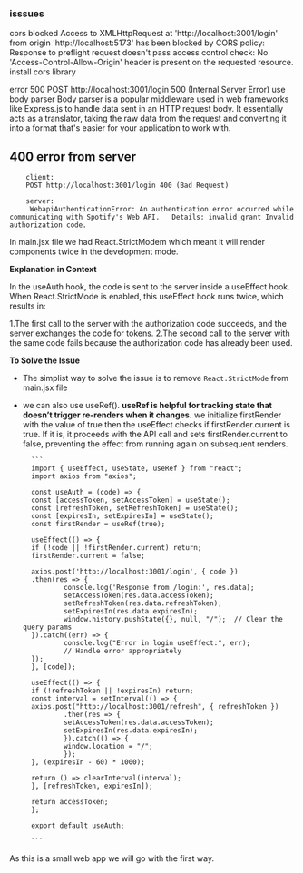 ### isssues

cors blocked 
        Access to XMLHttpRequest at 'http://localhost:3001/login' from origin 'http://localhost:5173' has been blocked by CORS policy: Response to preflight request doesn't pass access control check: No 'Access-Control-Allow-Origin' header is present on the requested resource.
install cors library


error 500
        POST http://localhost:3001/login 500 (Internal Server Error)
use body parser
Body parser is a popular middleware used in web frameworks like Express.js to handle data sent in an HTTP request body. It essentially acts as a translator, taking the raw data from the request and converting it into a format that's easier for your application to work with.


## 400 error from server
        client:
        POST http://localhost:3001/login 400 (Bad Request)

        server:
         WebapiAuthenticationError: An authentication error occurred while communicating with Spotify's Web API.   Details: invalid_grant Invalid authorization code.

In main.jsx file we had React.StrictModem which meant it will render components twice in the development mode. 

**Explanation in Context**

In the useAuth hook, the code is sent to the server inside a useEffect hook. When React.StrictMode is enabled, this useEffect hook runs twice, which results in:

1.The first call to the server with the authorization code succeeds, and the server exchanges the code for tokens.
2.The second call to the server with the same code fails because the authorization code has already been used.

**To Solve the Issue**

- The simplist way to solve the issue is to remove `React.StrictMode` from main.jsx file

- we can also use useRef(). **useRef is helpful for tracking state that doesn’t trigger re-renders when it changes.**
we initialize firstRender with the value of true then the useEffect checks if firstRender.current is true. If it is, it proceeds with the API call and sets firstRender.current to false, preventing the effect from running again on subsequent renders.

        ```
        import { useEffect, useState, useRef } from "react";
        import axios from "axios";

        const useAuth = (code) => {
        const [accessToken, setAccessToken] = useState();
        const [refreshToken, setRefreshToken] = useState();
        const [expiresIn, setExpiresIn] = useState();
        const firstRender = useRef(true);

        useEffect(() => {
        if (!code || !firstRender.current) return;
        firstRender.current = false;

        axios.post('http://localhost:3001/login', { code })
        .then(res => {
                console.log('Response from /login:', res.data);
                setAccessToken(res.data.accessToken);
                setRefreshToken(res.data.refreshToken);
                setExpiresIn(res.data.expiresIn);
                window.history.pushState({}, null, "/");  // Clear the query params
        }).catch((err) => {
                console.log("Error in login useEffect:", err);
                // Handle error appropriately
        });
        }, [code]);

        useEffect(() => {
        if (!refreshToken || !expiresIn) return;
        const interval = setInterval(() => {
        axios.post("http://localhost:3001/refresh", { refreshToken })
                .then(res => {
                setAccessToken(res.data.accessToken);
                setExpiresIn(res.data.expiresIn);
                }).catch(() => {
                window.location = "/";
                });
        }, (expiresIn - 60) * 1000);

        return () => clearInterval(interval);
        }, [refreshToken, expiresIn]);

        return accessToken;
        };

        export default useAuth;

        ```

As this is a small web app we will go with the first way.
